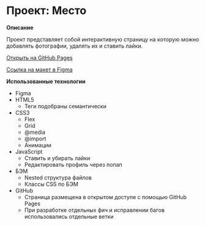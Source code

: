 # Проект: Место

**Описание**

Проект представляет собой интерактивную страницу на которую можно добавлять фотографии, удалять их и ставить лайки.

[Открыть на GitHub Pages](https://inc0re.github.io/mesto/)

[Ссылка на макет в Figma](https://www.figma.com/file/2cn9N9jSkmxD84oJik7xL7/JavaScript.-Sprint-4?node-id=0%3A1)

**Использованные технологии**

* Figma
* HTML5
  + Теги подобраны семантически
* CSS3
  + Flex
  + Grid
  + @media
  + @import
  + Анимации
* JavaScript
  + Ставить и убирать лайки
  + Редактировать профиль через попап
* БЭМ
  + Nested структура файлов
  + Классы CSS по БЭМ
* GitHub
  + Страница размещена в открытом доступе с помощью GitHub Pages
  + При разработке отдельных фич и исправлении багов использовались отдельные ветки
